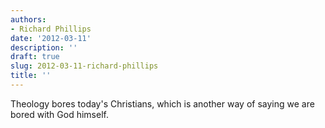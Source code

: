 ```yaml
---
authors:
- Richard Phillips
date: '2012-03-11'
description: ''
draft: true
slug: 2012-03-11-richard-phillips
title: ''
---
```

Theology bores today's Christians, which is another way of saying we are bored with God himself.



